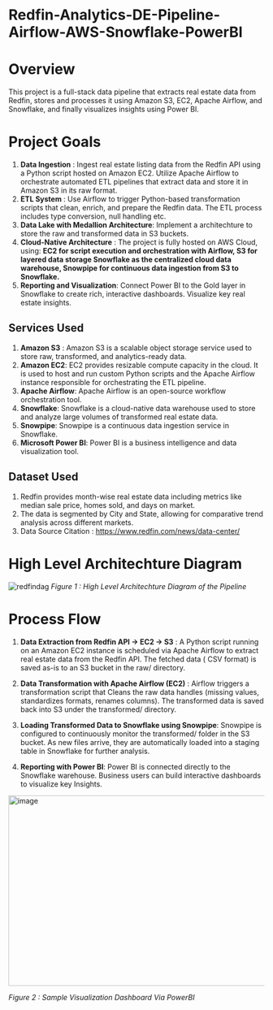 # Redfin-Analytics-DE-Pipeline-Airflow-AWS-Snowflake-PowerBI

# Overview
This project is a full-stack data pipeline that extracts real estate data from Redfin, stores and processes it using Amazon S3, EC2, Apache Airflow, and Snowflake, and finally visualizes insights using Power BI.

# Project Goals
1. **Data Ingestion** : Ingest real estate listing data from the Redfin API using a Python script hosted on Amazon EC2. Utilize Apache Airflow to orchestrate automated ETL pipelines that extract data and store it in Amazon S3 in its raw format.
2.  **ETL System** : Use Airflow to trigger Python-based transformation scripts that clean, enrich, and prepare the Redfin data. The ETL process includes type conversion, null handling etc.
3. **Data Lake with Medallion Architecture**: Implement a architechture to store the raw and transformed data in S3 buckets.
4. **Cloud-Native Architecture** : The project is fully hosted on AWS Cloud, using: **EC2 for script execution and orchestration with Airflow,  S3 for layered data storage
Snowflake as the centralized cloud data warehouse, Snowpipe for continuous data ingestion from S3 to Snowflake.**
5. **Reporting and Visualization**: Connect Power BI to the Gold layer in Snowflake to create rich, interactive dashboards. Visualize key real estate insights.

## Services Used

1. **Amazon S3** : Amazon S3 is a scalable object storage service used to store raw, transformed, and analytics-ready data. 
2. **Amazon EC2**: EC2 provides resizable compute capacity in the cloud. It is used to host and run custom Python scripts and the Apache Airflow instance responsible for orchestrating the ETL pipeline.
3. **Apache Airflow**: Apache Airflow is an open-source workflow orchestration tool. 
4. **Snowflake**: Snowflake is a cloud-native data warehouse used to store and analyze large volumes of transformed real estate data. 
5. **Snowpipe**: Snowpipe is a continuous data ingestion service in Snowflake. 
6. **Microsoft Power BI**: Power BI is a business intelligence and data visualization tool.

## Dataset Used
1. Redfin provides month-wise real estate data including metrics like median sale price, homes sold, and days on market.
2. The data is segmented by City and State, allowing for comparative trend analysis across different markets.
3. Data Source Citation : https://www.redfin.com/news/data-center/

# High Level Architechture Diagram
![redfindag](https://github.com/user-attachments/assets/523c4c4f-7ffa-4632-b699-c42d30d509ab)
*Figure 1 : High Level Architechture Diagram of the Pipeline*

# Process Flow
1. **Data Extraction from Redfin API → EC2 → S3** : A Python script running on an Amazon EC2 instance is scheduled via Apache Airflow to extract real estate data from the Redfin API. The fetched data ( CSV format) is saved as-is to an S3 bucket in the raw/ directory.
2. **Data Transformation with Apache Airflow (EC2)** : Airflow triggers a transformation script that Cleans the raw data handles (missing values, standardizes formats, renames columns). The transformed data is saved back into S3 under the transformed/ directory.

3. **Loading Transformed Data to Snowflake using Snowpipe**:  Snowpipe is configured to continuously monitor the transformed/ folder in the S3 bucket. As new files arrive, they are automatically loaded into a staging table in Snowflake for further analysis.
4. **Reporting with Power BI**: Power BI is connected directly to the Snowflake warehouse. Business users can build interactive dashboards to visualize key Insights.
<img width="821" height="375" alt="image" src="https://github.com/user-attachments/assets/478a5a58-dafa-42cb-9f05-e9bc7917cff7" />

*Figure 2 : Sample Visualization Dashboard Via PowerBI*



